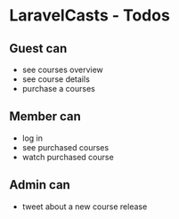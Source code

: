 # LaravelCasts - Todos

## Guest can 
* see courses overview
* see course details
* purchase a courses

## Member can
* log in
* see purchased courses
* watch purchased course

## Admin can
* tweet about a new course release
